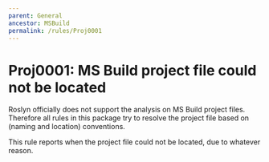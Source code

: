 ```yaml
---
parent: General
ancestor: MSBuild
permalink: /rules/Proj0001
---
```


# Proj0001: MS Build project file could not be located
Roslyn officially does not support the analysis on MS Build project files.
Therefore all rules in this package try to resolve the project file based on
(naming and location) conventions.

This rule reports when the project file could not be located, due to whatever
reason.
